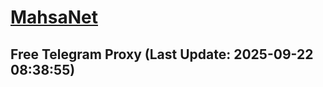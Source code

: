 
# [MahsaNet](https://t.me/mahsa_net)
## Free Telegram Proxy (Last Update: 2025-09-22 08:38:55)

    